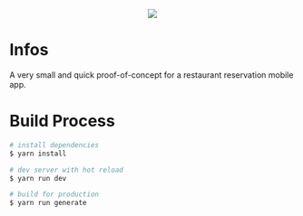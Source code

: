 <p align="center">
    <img src="./.github/demo.webp"/>
</p>

# Infos
A very small and quick proof-of-concept for a restaurant reservation mobile app.


# Build Process

```bash
# install dependencies
$ yarn install

# dev server with hot reload
$ yarn run dev

# build for production
$ yarn run generate
```